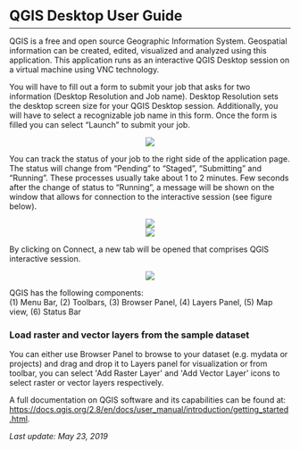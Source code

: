<h3 style="font-size: 25px; margin-bottom: 7px;">QGIS Desktop User Guide</h3>

<hr style="margin-top: 0px;">

QGIS is a free and open source Geographic Information System. Geospatial information can be created, edited, visualized and analyzed using this application. This application runs as an interactive QGIS Desktop session on a virtual machine using VNC technology.

You will have to fill out a form to submit your job that asks for two information (Desktop Resolution and Job name). Desktop Resolution sets the desktop screen size for your QGIS Desktop session. Additionally, you will have to select a recognizable job name in this form. Once the form is filled you can select “Launch” to submit your job.

<center><img src="../imgs/qgis-1.png"></center>

You can track the status of your job to the right side of the application page. The status will change from “Pending” to “Staged”, “Submitting” and “Running”. These processes usually take about 1 to 2 minutes. Few seconds after the change of status to “Running”, a message will be shown on the window that allows for connection to the interactive session (see figure below).

<center><img src="../imgs/qgis-2.png"></center>

<center><img src="../imgs/qgis-3.png"></center>

By clicking on Connect, a new tab will be opened that comprises QGIS interactive session.

<center><img src="../imgs/qgis-4.png"></center>

QGIS has the following components:<br>
(1) Menu Bar, (2) Toolbars, (3) Browser Panel, (4) Layers Panel, (5) Map view, (6) Status Bar

<h3>Load raster and vector layers from the sample dataset</h3>

You can either use Browser Panel to browse to your dataset (e.g. mydata or projects) and drag and drop it to Layers panel for visualization or from toolbar, you can select 'Add Raster Layer' and 'Add Vector Layer' icons to select raster or vector layers respectively.

A full documentation on QGIS software and its capabilities can be found at: <a href="https://docs.qgis.org/2.8/en/docs/user_manual/introduction/getting_started.html" target="_blank">https://docs.qgis.org/2.8/en/docs/user_manual/introduction/getting_started.html</a>.

 

<em>Last update: May 23, 2019</em>


